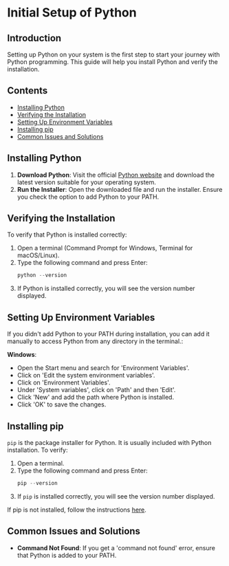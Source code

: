 # Initial Setup of Python

## Introduction

Setting up Python on your system is the first step to start your journey with Python programming. This guide will help you install Python and verify the installation.

## Contents

- [Installing Python](#installing-python)
- [Verifying the Installation](#verifying-the-installation)
- [Setting Up Environment Variables](#setting-up-environment-variables)
- [Installing pip](#installing-pip)
- [Common Issues and Solutions](#common-issues-and-solutions)

## Installing Python

1. **Download Python**: Visit the official [Python website](https://www.python.org/downloads/) and download the latest version suitable for your operating system.
2. **Run the Installer**: Open the downloaded file and run the installer. Ensure you check the option to add Python to your PATH.

## Verifying the Installation

To verify that Python is installed correctly:

1. Open a terminal (Command Prompt for Windows, Terminal for macOS/Linux).
2. Type the following command and press Enter:
   ```python
   python --version
   ```
3. If Python is installed correctly, you will see the version number displayed.

## Setting Up Environment Variables

If you didn't add Python to your PATH during installation, you can add it manually to access Python from any directory in the terminal.:

**Windows**:

- Open the Start menu and search for 'Environment Variables'.
- Click on 'Edit the system environment variables'.
- Click on 'Environment Variables'.
- Under 'System variables', click on 'Path' and then 'Edit'.
- Click 'New' and add the path where Python is installed.
- Click 'OK' to save the changes.

## Installing pip

`pip` is the package installer for Python. It is usually included with Python installation. To verify:

1. Open a terminal.
2. Type the following command and press Enter:
   ```python
   pip --version
   ```
3. If `pip` is installed correctly, you will see the version number displayed.

If pip is not installed, follow the instructions [here](https://pip.pypa.io/en/stable/installation/).

## Common Issues and Solutions

- **Command Not Found**: If you get a 'command not found' error, ensure that Python is added to your PATH.
